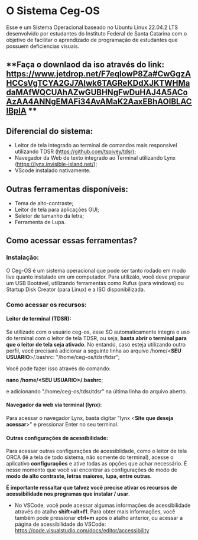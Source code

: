 # O Sistema Ceg-OS

Esse é um Sistema Operacional baseado no Ubuntu Linux 22.04.2 LTS desenvolvido por estudantes do Instituto Federal de Santa Catarina com o objetivo de facilitar o aprendizado de programação de estudantes que possuem deficiencias visuais.

## **Faça o downlaod da iso através do link: https://www.jetdrop.net/F7eqIowP8Za#CwGgzAHCCsVgTCYA2GJ7AIwk6TAGReKDdXJKTWHMadaMAfWQCUAhAZwGUBHNgFwDuHAJ4A5ACoAzAA4ANNgEMAFi34AvAMaK2AaxEBhAOIBLACIBpIA **

## Diferencial do sistema:
* Leitor de tela integrado ao terminal de comandos mais responsível utilizando TDSR (https://github.com/tspivey/tdsr);
* Navegador da Web de texto integrado ao Terminal utilizando Lynx (https://lynx.invisible-island.net/);
* VScode instalado nativamente.

## Outras ferramentas disponíveis:
* Tema de alto-contraste;
* Leitor de tela para aplicações GUI;
* Seletor de tamanho da letra;
* Ferramenta de Lupa.

## Como acessar essas ferramentas?
### Instalação:
O Ceg-OS é um sistema operacional que pode ser tanto rodado em modo live quanto instalado em um computador. Para utilizálo, você deve preparar um USB Bootável, utilizando ferramentas como Rufus (para windows) ou Startup Disk Creator (para Linux) e a ISO disponibilizada.

### Como acessar os recursos:

#### Leitor de terminal (TDSR):
Se utilizado com o usuário ceg-os, esse SO automaticamente integra o uso do terminal com o leitor de tela TDSR, ou seja, **basta abrir o terminal para que o leitor de tela seja ativado**.
No entando, caso esteja utilizando outro perfil, você precisará adicionar a seguinte linha ao arquivo /home/<**SEU USUARIO**>/.bashrc: "/home/ceg-os/tdsr/tdsr";  
  
  Você pode fazer isso através do comando:  
  
  **nano /home/<**SEU USUARIO**>/.bashrc**;  
  
  e adicionando "/home/ceg-os/tdsr/tdsr" na última linha do arquivo aberto.

#### Navegador da web via terminal (lynx):
Para acessar o navegador Lynx, basta digitar "lynx <**Site que deseja acessar**>" e pressionar Enter no seu terminal.


#### Outras configurações de acessibilidade:
Para acessar outras configurações de acessiblidade, como o leitor de tela ORCA (lê a tela de todo sistema, não somente do terminal), acesse o aplicativo **configurações** e ative todas as opções que achar necessário. É nesse momento que você vai encontrar as configurações de modo de **modo de alto contraste, letras maiores, lupa, entre outras.**

**É importante ressaltar que talvez você precise ativar os recursos de acessibilidade nos programas que instalar / usar**.   
  
* No VSCode, você pode acessar algumas informações de acessibilidade através do atalho **shift+alt+f1**. Para obter mais informações, você também pode pressionar **ctrl+m** após o atalho anterior, ou acessar a página de acessibilidade do VSCode: https://code.visualstudio.com/docs/editor/accessibility

